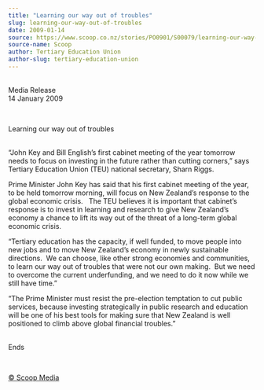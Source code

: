 ```yaml
---
title: "Learning our way out of troubles"
slug: learning-our-way-out-of-troubles
date: 2009-01-14
source: https://www.scoop.co.nz/stories/PO0901/S00079/learning-our-way-out-of-troubles.htm
source-name: Scoop
author: Tertiary Education Union
author-slug: tertiary-education-union
---
```


<p><br>Media Release<br>14 January 2009</p>

<p>&nbsp;</p>

<p>Learning our way
out of troubles<br>&nbsp;</p>

<p>“John Key and Bill English’s
first cabinet meeting of the year tomorrow needs to focus on
investing in the future rather than cutting corners,” says
Tertiary Education Union (TEU) national secretary, Sharn
Riggs.</p>

<p>Prime Minister John Key has said that his first
cabinet meeting of the year, to be held tomorrow morning,
will focus on New Zealand’s response to the global
economic crisis.&nbsp;&nbsp; The TEU believes it is important that
cabinet’s response is to invest in learning and research
to give New Zealand’s economy a chance to lift its way out
of the threat of a long-term global economic
crisis.&nbsp;</p>

<p>“Tertiary education has the capacity, if well
funded, to move people into new jobs and to move New
Zealand’s economy in newly sustainable directions.&nbsp; We
can choose, like other strong economies and communities, to
learn our way out of troubles that were not our own
making.&nbsp; But we need to overcome the current underfunding,
and we need to do it now while we still have
time.”</p>

<p>“The Prime Minister must resist the
pre-election temptation to cut public services, because
investing strategically in public research and education
will be one of his best tools for making sure that New
Zealand is well positioned to climb above global financial
troubles.”</p>

<p><br>Ends</p><p>&nbsp;
</p>

<p>
<a href="http://www.scoop.co.nz/about/terms.html" target="_blank"><span>© Scoop Media</span></a>
         </p>
